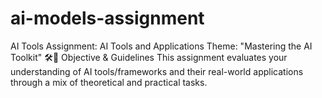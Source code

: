 # ai-models-assignment
AI Tools Assignment: AI Tools and Applications Theme: "Mastering the AI Toolkit" 🛠️🧠  Objective &amp; Guidelines  This assignment evaluates your understanding of AI tools/frameworks and their real-world applications through a mix of theoretical and practical tasks. 
